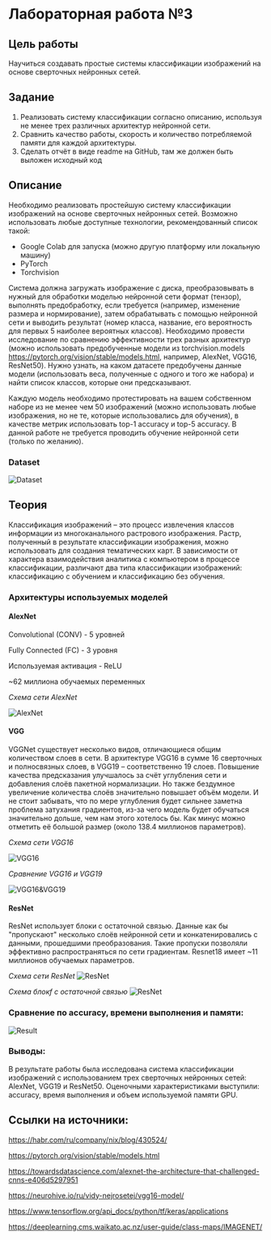 # Лабораторная работа №3

## Цель работы
Научиться создавать простые системы классификации изображений на основе сверточных нейронных сетей.

## Задание
  1. Реализовать систему классификации согласно описанию, используя не менее трех различных архитектур нейронной сети.
  2. Сравнить качество работы, скорость и количество потребляемой памяти для каждой архитектуры.
  3. Сделать отчёт в виде readme на GitHub, там же должен быть выложен исходный код

## Описание
Необходимо реализовать простейшую систему классификации изображений на основе сверточных нейронных сетей. Возможно использовать любые доступные технологии, рекомендованный список такой:
  - Google Colab для запуска (можно другую платформу или локальную машину)
  - PyTorch
  - Torchvision

Система должна загружать изображение с диска, преобразовывать в нужный для обработки моделью нейронной сети формат (тензор), выполнять предобработку, если требуется (например, изменение размера и нормирование), затем обрабатывать с помощью нейронной сети и выводить результат (номер класса, название, его вероятность для первых 5 наиболее вероятных классов). Необходимо провести исследование по сравнению эффективности трех разных архитектур (можно использовать предобученные модели из torchvision.models https://pytorch.org/vision/stable/models.html, например, AlexNet, VGG16, ResNet50). Нужно узнать, на каком датасете предобучены данные модели (использовать веса, полученные с одного и того же набора) и найти список классов, которые они предсказывают. 

Каждую модель необходимо протестировать на вашем собственном наборе из не менее чем 50 изображений (можно использовать любые изображения, но не те, которые использовались для обучения), в качестве метрик использовать top-1 accuracy и top-5 accuracy. В данной работе не требуется проводить обучение нейронной сети (только по желанию).

### Dataset
![Dataset](data_preview.png)

## Теория
Классификация изображений – это процесс извлечения классов информации из многоканального растрового изображения. Растр, полученный в результате классификации изображения, можно использовать для создания тематических карт. В зависимости от характера взаимодействия аналитика с компьютером в процессе классификации, различают два типа классификации изображений: классификацию с обучением и классификацию без обучения.

### Архитектуры используемых моделей

#### AlexNet

Convolutional (CONV) - 5 уровней

Fully Connected (FC) - 3 уровня

Используемая активация - ReLU

~62 миллиона обучаемых переменных 

*Схема сети AlexNet*

![AlexNet](AlexNet_arc.png)


#### VGG

VGGNet существует несколько видов, отличающиеся общим количеством слоев в сети. В архитектуре VGG16 в сумме 16 сверточных и полносвязных слоев, в VGG19 – соответственно 19 слоев. Повышение качества предсказания улучшалось за счёт углубления сети и добавления слоёв пакетной нормализации. Но также бездумное увеличение количества слоёв значительно повышает объём модели. И не стоит забывать, что по мере углубления будет сильнее заметна проблема затухания градиентов, из-за чего модель будет обучаться значительно дольше, чем нам этого хотелось бы. 
Как минус можно отметить её большой размер (около 138.4 миллионов параметров).

*Схема сети VGG16*

![VGG16](vgg16_arc.png)

*Сравнение VGG16 и VGG19*

![VGG16&VGG19](vgg_describe_1.png)


#### ResNet

ResNet использует блоки с остаточной связью. Данные как бы "пропускают" несколько слоёв нейронной сети и конкатенировались с данными, прошедшими преобразования. Такие пропуски позволяли эффективно распространяться по сети градиентам.
Resnet18 имеет ~11 миллионов обучаемых параметров.


*Схема сети ResNet*
![ResNet](ResNet50_arc.png)

*Схема блокf с остаточной связью*
![ResNet](Residual_block_sh.png)


### Сравнение по accuracy, времени выполнения и памяти:

![Result](rusult.png)

### Выводы:
В результате работы была исследована система классификации изображений с использованием трех сверточных нейронных сетей: AlexNet, VGG19 и ResNet50. Оценочными характеристиками выступили: accuracy, время выполнения и объем используемой памяти GPU.


## Ссылки на источники: 

https://habr.com/ru/company/nix/blog/430524/

https://pytorch.org/vision/stable/models.html

https://towardsdatascience.com/alexnet-the-architecture-that-challenged-cnns-e406d5297951

https://neurohive.io/ru/vidy-nejrosetej/vgg16-model/

https://www.tensorflow.org/api_docs/python/tf/keras/applications

https://deeplearning.cms.waikato.ac.nz/user-guide/class-maps/IMAGENET/
